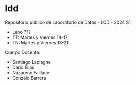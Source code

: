 # ldd
Repositorio público de Laboratorio de Datos - LCD - 2024 S1

- Labo ???
- TT: Martes y Viernes 14-17
- TN: Martes y Viernes 18-21

Cuerpo Docente:
- Santiago Laplagne
- Dario Elías
- Nazareno Faillace
- Gonzalo Barrera
